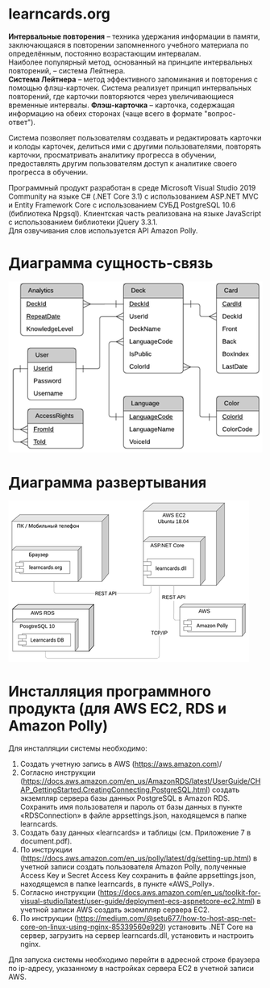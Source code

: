 # learncards.org

<strong>Интервальные повторения</strong> – техника удержания информации в памяти, заключающаяся в повторении запомненного учебного материала по определённым, постоянно возрастающим интервалам.<br>
Наиболее популярный метод, основанный на принципе интервальных повторений, – система Лейтнера.<br>
<strong>Система Лейтнера</strong> – метод эффективного запоминания и повторения с помощью флэш-карточек. Система реализует принцип интервальных повторений, где карточки повторяются через увеличивающиеся временные интервалы.
<strong>Флэш-карточка</strong> – карточка, содержащая информацию на обеих сторонах (чаще всего в формате "вопрос-ответ"). 

Система позволяет пользователям создавать и редактировать карточки и колоды карточек, делиться ими с другими пользователями, повторять карточки, просматривать аналитику прогресса в обучении, предоставлять другим пользователям доступ к аналитике своего прогресса в обучении.

Программный продукт разработан в среде Microsoft Visual Studio 2019 Community на языке C# (.NET Core 3.1) с использованием ASP.NET MVC и Entity Framework Core с использованием СУБД PostgreSQL 10.6 (библиотека Npgsql). Клиентская часть реализована на языке JavaScript с использованием библиотеки jQuery 3.3.1.<br>
Для озвучивания слов используется API Amazon Polly.

# Диаграмма сущность-связь

![Alt text](EntityRelationship.png?raw=true "Диаграмма сущность-связь")

# Диаграмма развертывания

![Alt text](DeploymentDiagram.png?raw=true "Диаграмма развертывания")

# Инсталляция программного продукта (для AWS EC2, RDS и Amazon Polly)

Для инсталляции системы необходимо:
1.	Создать учетную запись в AWS (https://aws.amazon.com)/
2.	Согласно инструкции (https://docs.aws.amazon.com/en_us/AmazonRDS/latest/UserGuide/CHAP_GettingStarted.CreatingConnecting.PostgreSQL.html) создать экземпляр сервера базы данных PostgreSQL в Amazon RDS. Сохранить имя пользователя и пароль от базы данных в пункте «RDSConnection» в файле appsettings.json, находящемся в папке learncards.
3.	Создать базу данных «learncards» и таблицы (см. Приложение 7 в document.pdf).
4.	По инструкции (https://docs.aws.amazon.com/en_us/polly/latest/dg/setting-up.html) в учетной записи создать пользователя Amazon Polly, полученные Access Key и Secret Access Key сохранить в файле appsettings.json, находящемся в папке learncards, в пункте «AWS_Polly».
5.	Согласно инструкции (https://docs.aws.amazon.com/en_us/toolkit-for-visual-studio/latest/user-guide/deployment-ecs-aspnetcore-ec2.html) в учетной записи AWS создать экземпляр сервера EC2.
6.	По инструкции (https://medium.com/@setu677/how-to-host-asp-net-core-on-linux-using-nginx-85339560e929) установить .NET Core на сервер, загрузить на сервер learncards.dll, установить и настроить nginx.

Для запуска системы необходимо перейти в адресной строке браузера по ip-адресу, указанному в настройках сервера EC2 в учетной записи AWS.
